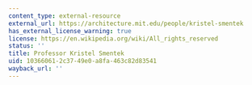 ```yaml
---
content_type: external-resource
external_url: https://architecture.mit.edu/people/kristel-smentek
has_external_license_warning: true
license: https://en.wikipedia.org/wiki/All_rights_reserved
status: ''
title: Professor Kristel Smentek
uid: 10366061-2c37-49e0-a8fa-463c82d83541
wayback_url: ''
---
```


